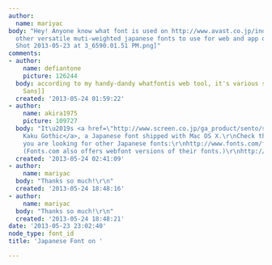 ```yaml
---
author:
  name: mariyac
body: "Hey! Anyone know what font is used on http://www.avast.co.jp/index? Or any
  other versatile muti-weighted japanese fonts to use for web and app design? Thanks!\r\n\r\n[img:sites/default/files/old-images/Screen
  Shot 2013-05-23 at 3_6590.01.51 PM.png]"
comments:
- author:
    name: defiantone
    picture: 126244
  body: according to my handy-dandy whatfontis web tool, it's various styles of [[http://opensans.com/|Open
    Sans]]
  created: '2013-05-24 01:59:22'
- author:
    name: akira1975
    picture: 109727
  body: "It\u2019s <a href=\"http://www.screen.co.jp/ga_product/sento/sample/hirg.html\">Hiragino
    Kaku Gothic</a>, a Japanese font shipped with Mac OS X.\r\nCheck these out, if
    you are looking for other Japanese fonts:\r\nhttp://www.fonts.com/font/typeproject
    (Fonts.com also offers webfont versions of their fonts.)\r\nhttp://www.fonts.com/font/jiyu-kobo\r\nhttp://www.fonts.com/font/iwata\r\n"
  created: '2013-05-24 02:41:09'
- author:
    name: mariyac
  body: "Thanks so much!\r\n"
  created: '2013-05-24 18:48:16'
- author:
    name: mariyac
  body: "Thanks so much!\r\n"
  created: '2013-05-24 18:48:21'
date: '2013-05-23 23:02:40'
node_type: font_id
title: 'Japanese Font on '

---
```

